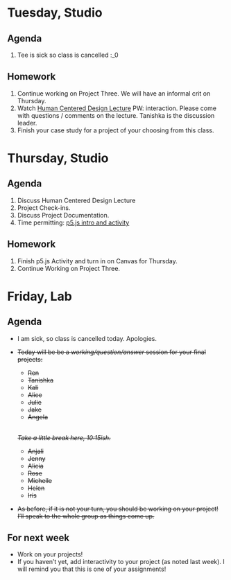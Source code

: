---
---

# Tuesday, Studio
## Agenda
1. Tee is sick so class is cancelled :_0


## Homework
1. Continue working on Project Three. We will have an informal crit on Thursday. 
2. Watch [Human Centered Design Lecture](https://vimeo.com/518426783) PW: interaction. Please come with questions / comments on the lecture. Tanishka is the discussion leader. 
3. Finish your case study for a project of your choosing from this class. 

# Thursday, Studio
## Agenda

1. Discuss Human Centered Design Lecture
2. Project Check-ins. 
3. Discuss Project Documentation.
4. Time permitting: [p5.js intro and activity](https://tasty-dust-bf9.notion.site/p5-js-tutorials-e4530aae762242a8925e151afe6198c6)

## Homework
1. Finish p5.js Activity and turn in on Canvas for Thursday. 
2. Continue Working on Project Three.  



# Friday, Lab

## Agenda

- I am sick, so class is cancelled today. Apologies.

- ~~Today will be be a *working/<wbr>question/<wbr>answer* session for your final projects:~~

	- ~~Ren~~
	- ~~Tanishka~~
	- ~~Kali~~
	- ~~Alice~~
	- ~~Julie~~
	- ~~Jake~~
	- ~~Angela~~

	\
	~~*Take a little break here, 10:15ish.*~~

	- ~~Anjali~~
	- ~~Jenny~~
	- ~~Alicia~~
	- ~~Rose~~
	- ~~Michelle~~
	- ~~Helen~~
	- ~~Iris~~

- ~~As before, if it is not your turn, you should be working on your project! I’ll speak to the whole group as things come up.~~



## For next week

- Work on your projects!
- If you haven’t yet, add interactivity to your project (as noted last week). I will remind you that this is one of your assignments!